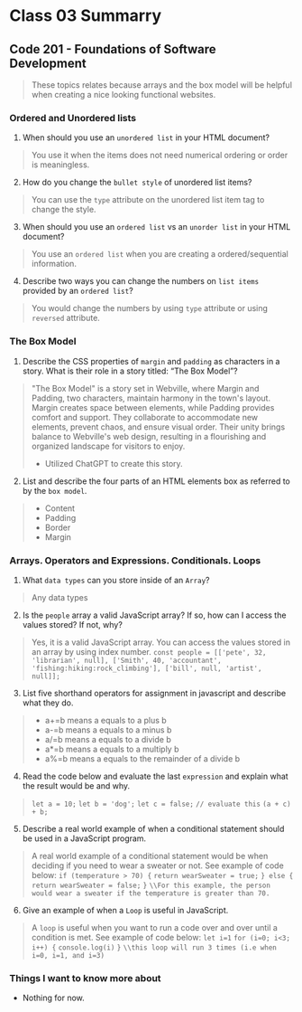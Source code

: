 # Class 03 Summarry
## Code 201 - Foundations of Software Development

> These topics relates because arrays and the box model will be helpful when creating a nice looking functional websites.

### Ordered and Unordered lists
1. When should you use an `unordered list` in your HTML document?
  > You use it when the items does not need numerical ordering or order is meaningless.
2. How do you change the `bullet style` of unordered list items?
  > You can use the `type` attribute on the unordered list item tag to change the style.
3. When should you use an `ordered list` vs an `unorder list` in your HTML document?
  > You use an `ordered list` when you are creating a ordered/sequential information.
4. Describe two ways you can change the numbers on `list items` provided by an `ordered list`?
  > You would change the numbers by using `type` attribute or using `reversed` attribute.

### The Box Model
1. Describe the CSS properties of `margin` and `padding` as characters in a story. What is their role in a story titled: “The Box Model”?
  > "The Box Model" is a story set in Webville, where Margin and Padding, two characters, maintain harmony in the town's layout. Margin creates space between elements, while Padding provides comfort and support. They collaborate to accommodate new elements, prevent chaos, and ensure visual order. Their unity brings balance to Webville's web design, resulting in a flourishing and organized landscape for visitors to enjoy.
  > * Utilized ChatGPT to create this story.
2. List and describe the four parts of an HTML elements box as referred to by the `box model`.
  > * Content
  > * Padding
  > * Border
  > * Margin

### Arrays. Operators and Expressions. Conditionals. Loops
1. What `data types` can you store inside of an `Array`?
  > Any data types
2. Is the `people` array a valid JavaScript array? If so, how can I access the values stored? If not, why?
  > Yes, it is a valid JavaScript array. You can access the values stored in an array by using index number.
  > `const people = [['pete', 32, 'librarian', null], ['Smith', 40, 'accountant', 'fishing:hiking:rock_climbing'], ['bill', null, 'artist', null]];`
3. List five shorthand operators for assignment in javascript and describe what they do.
  > * a+=b means a equals to a plus b
  > * a-=b means a equals to a minus b
  > * a/=b means a equals to a divide b
  > * a*=b means a equals to a multiply b
  > * a%=b means a equals to the remainder of a divide b
4. Read the code below and evaluate the last `expression` and explain what the result would be and why.
  > `let a = 10;`
  > `let b = 'dog';`
  > `let c = false;`
  > `// evaluate this`
  > `(a + c) + b;`
5. Describe a real world example of when a conditional statement should be used in a JavaScript program.
  > A real world example of a conditional statement would be when deciding if you need to wear a sweater or not. See example of code below:
  > `if (temperature > 70) {`
  > `return wearSweater = true;`
  > `} else {`
  > `return wearSweater = false;`
  > `}`
  > `\\For this example, the person would wear a sweater if the temperature is greater than 70.`
6. Give an example of when a `Loop` is useful in JavaScript.
  > A `loop` is useful when you want to run a code over and over until a condition is met. See example of code below:
  > `let i=1`
    `for (i=0; i<3; i++) {`
    `console.log(i)`
    `}`
    `\\this loop will run 3 times (i.e when i=0, i=1, and i=3)`

### Things I want to know more about
* Nothing for now.